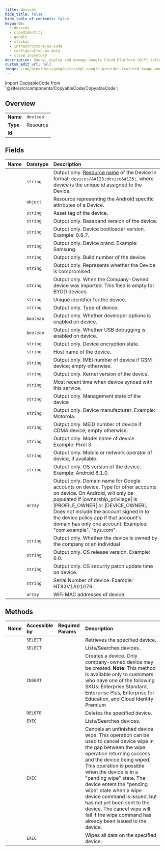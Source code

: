 ```yaml
---
title: devices
hide_title: false
hide_table_of_contents: false
keywords:
  - devices
  - cloudidentity
  - google    
  - stackql
  - infrastructure-as-code
  - configuration-as-data
  - cloud inventory
description: Query, deploy and manage Google Cloud Platform (GCP) infrastructure and resources using SQL
custom_edit_url: null
image: /img/providers/google/stackql-google-provider-featured-image.png
---
```


import CopyableCode from '@site/src/components/CopyableCode/CopyableCode';




## Overview
<table><tbody>
<tr><td><b>Name</b></td><td><code>devices</code></td></tr>
<tr><td><b>Type</b></td><td>Resource</td></tr>
<tr><td><b>Id</b></td><td><CopyableCode code="google.cloudidentity.devices" /></td></tr>
</tbody></table>

## Fields
| Name | Datatype | Description |
|:-----|:---------|:------------|
| <CopyableCode code="name" /> | `string` | Output only. [Resource name](https://cloud.google.com/apis/design/resource_names) of the Device in format: `devices/&#123;device&#125;`, where device is the unique id assigned to the Device. |
| <CopyableCode code="androidSpecificAttributes" /> | `object` | Resource representing the Android specific attributes of a Device. |
| <CopyableCode code="assetTag" /> | `string` | Asset tag of the device. |
| <CopyableCode code="basebandVersion" /> | `string` | Output only. Baseband version of the device. |
| <CopyableCode code="bootloaderVersion" /> | `string` | Output only. Device bootloader version. Example: 0.6.7. |
| <CopyableCode code="brand" /> | `string` | Output only. Device brand. Example: Samsung. |
| <CopyableCode code="buildNumber" /> | `string` | Output only. Build number of the device. |
| <CopyableCode code="compromisedState" /> | `string` | Output only. Represents whether the Device is compromised. |
| <CopyableCode code="createTime" /> | `string` | Output only. When the Company-Owned device was imported. This field is empty for BYOD devices. |
| <CopyableCode code="deviceId" /> | `string` | Unique identifier for the device. |
| <CopyableCode code="deviceType" /> | `string` | Output only. Type of device. |
| <CopyableCode code="enabledDeveloperOptions" /> | `boolean` | Output only. Whether developer options is enabled on device. |
| <CopyableCode code="enabledUsbDebugging" /> | `boolean` | Output only. Whether USB debugging is enabled on device. |
| <CopyableCode code="encryptionState" /> | `string` | Output only. Device encryption state. |
| <CopyableCode code="hostname" /> | `string` | Host name of the device. |
| <CopyableCode code="imei" /> | `string` | Output only. IMEI number of device if GSM device; empty otherwise. |
| <CopyableCode code="kernelVersion" /> | `string` | Output only. Kernel version of the device. |
| <CopyableCode code="lastSyncTime" /> | `string` | Most recent time when device synced with this service. |
| <CopyableCode code="managementState" /> | `string` | Output only. Management state of the device |
| <CopyableCode code="manufacturer" /> | `string` | Output only. Device manufacturer. Example: Motorola. |
| <CopyableCode code="meid" /> | `string` | Output only. MEID number of device if CDMA device; empty otherwise. |
| <CopyableCode code="model" /> | `string` | Output only. Model name of device. Example: Pixel 3. |
| <CopyableCode code="networkOperator" /> | `string` | Output only. Mobile or network operator of device, if available. |
| <CopyableCode code="osVersion" /> | `string` | Output only. OS version of the device. Example: Android 8.1.0. |
| <CopyableCode code="otherAccounts" /> | `array` | Output only. Domain name for Google accounts on device. Type for other accounts on device. On Android, will only be populated if \|ownership_privilege\| is \|PROFILE_OWNER\| or \|DEVICE_OWNER\|. Does not include the account signed in to the device policy app if that account's domain has only one account. Examples: "com.example", "xyz.com". |
| <CopyableCode code="ownerType" /> | `string` | Output only. Whether the device is owned by the company or an individual |
| <CopyableCode code="releaseVersion" /> | `string` | Output only. OS release version. Example: 6.0. |
| <CopyableCode code="securityPatchTime" /> | `string` | Output only. OS security patch update time on device. |
| <CopyableCode code="serialNumber" /> | `string` | Serial Number of device. Example: HT82V1A01076. |
| <CopyableCode code="wifiMacAddresses" /> | `array` | WiFi MAC addresses of device. |
## Methods
| Name | Accessible by | Required Params | Description |
|:-----|:--------------|:----------------|:------------|
| <CopyableCode code="get" /> | `SELECT` | <CopyableCode code="devicesId" /> | Retrieves the specified device. |
| <CopyableCode code="list" /> | `SELECT` |  | Lists/Searches devices. |
| <CopyableCode code="create" /> | `INSERT` |  | Creates a device. Only company-owned device may be created. **Note**: This method is available only to customers who have one of the following SKUs: Enterprise Standard, Enterprise Plus, Enterprise for Education, and Cloud Identity Premium |
| <CopyableCode code="delete" /> | `DELETE` | <CopyableCode code="devicesId" /> | Deletes the specified device. |
| <CopyableCode code="_list" /> | `EXEC` |  | Lists/Searches devices. |
| <CopyableCode code="cancel_wipe" /> | `EXEC` | <CopyableCode code="devicesId" /> | Cancels an unfinished device wipe. This operation can be used to cancel device wipe in the gap between the wipe operation returning success and the device being wiped. This operation is possible when the device is in a "pending wipe" state. The device enters the "pending wipe" state when a wipe device command is issued, but has not yet been sent to the device. The cancel wipe will fail if the wipe command has already been issued to the device. |
| <CopyableCode code="wipe" /> | `EXEC` | <CopyableCode code="devicesId" /> | Wipes all data on the specified device. |
